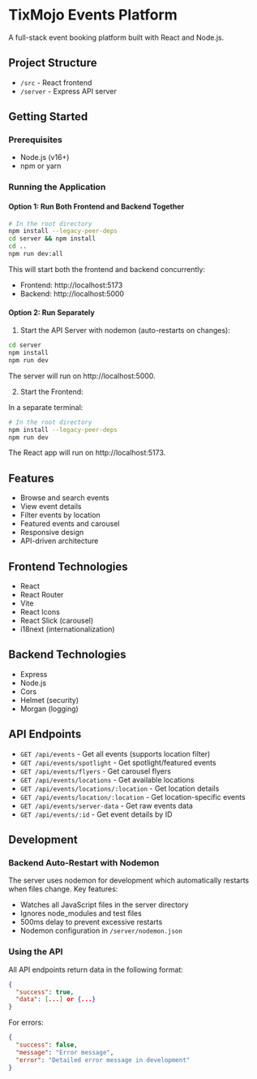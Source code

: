 # TixMojo Events Platform

A full-stack event booking platform built with React and Node.js.

## Project Structure

- `/src` - React frontend
- `/server` - Express API server

## Getting Started

### Prerequisites

- Node.js (v16+)
- npm or yarn

### Running the Application

#### Option 1: Run Both Frontend and Backend Together

```bash
# In the root directory
npm install --legacy-peer-deps
cd server && npm install
cd ..
npm run dev:all
```

This will start both the frontend and backend concurrently:
- Frontend: http://localhost:5173
- Backend: http://localhost:5000

#### Option 2: Run Separately

1. Start the API Server with nodemon (auto-restarts on changes):

```bash
cd server
npm install
npm run dev
```

The server will run on http://localhost:5000.

2. Start the Frontend:

In a separate terminal:

```bash
# In the root directory
npm install --legacy-peer-deps
npm run dev
```

The React app will run on http://localhost:5173.

## Features

- Browse and search events
- View event details
- Filter events by location
- Featured events and carousel
- Responsive design
- API-driven architecture

## Frontend Technologies

- React
- React Router
- Vite
- React Icons
- React Slick (carousel)
- i18next (internationalization)

## Backend Technologies

- Express
- Node.js
- Cors
- Helmet (security)
- Morgan (logging)

## API Endpoints

- `GET /api/events` - Get all events (supports location filter)
- `GET /api/events/spotlight` - Get spotlight/featured events
- `GET /api/events/flyers` - Get carousel flyers
- `GET /api/events/locations` - Get available locations
- `GET /api/events/locations/:location` - Get location details
- `GET /api/events/location/:location` - Get location-specific events
- `GET /api/events/server-data` - Get raw events data
- `GET /api/events/:id` - Get event details by ID

## Development

### Backend Auto-Restart with Nodemon

The server uses nodemon for development which automatically restarts when files change. Key features:

- Watches all JavaScript files in the server directory
- Ignores node_modules and test files
- 500ms delay to prevent excessive restarts
- Nodemon configuration in `/server/nodemon.json`

### Using the API

All API endpoints return data in the following format:

```json
{
  "success": true,
  "data": [...] or {...}
}
```

For errors:

```json
{
  "success": false,
  "message": "Error message",
  "error": "Detailed error message in development"
}
```